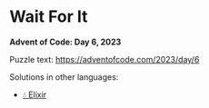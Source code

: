 # Wait For It

**Advent of Code: Day 6, 2023**

Puzzle text: <https://adventofcode.com/2023/day/6>

Solutions in other languages:

- [💧 Elixir](../../../elixir/lib/2023/06_wait_for_it)
